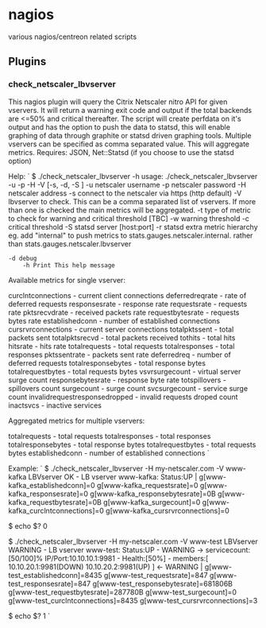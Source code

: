 # nagios
various nagios/centreon related scripts

## Plugins

### check_netscaler_lbvserver
This nagios plugin will query the Citrix Netscaler nitro API for given vservers.
It will return a warning exit code and output if the total backends are <=50% and critical thereafter.
The script will create perfdata on it's output and has the option to push the data to statsd, this will enable graphing of data through graphite or statsd driven graphing tools.
Multiple vservers can be specified as comma separated value. This will aggregate metrics.
Requires: JSON, Net::Statsd (if you choose to use the statsd option)

Help:
`
$ ./check_netscaler_lbvserver -h
usage: ./check_netscaler_lbvserver -u <username> -p <password> -H <netscaler host> -V <lbvserver> [-s, -d, -S <statsd server:port>]
        -u netscaler username
	-p netscaler password
	-H netscaler address
	-s connect to the netscaler via https (http default)
	-V lbvserver to check. This can be a comma separated list of vservers. If more than one is checked the main metrics will be aggregated.
	-t type of metric to check for warning and critical threshold [TBC]
	-w warning threshold
	-c critical threshold
	-S statsd server [host:port]
	-r statsd extra metric hierarchy eg. add "internal" to push metrics to stats.gauges.netscaler.internal.<lbvserver> rather than stats.gauges.netscaler.lbvserver

	-d debug
        -h Print This help message


Available metrics for single vserver:

curclntconnections - current client connections
deferredreqrate - rate of deferred requests
responsesrate - response rate
requestsrate - requests rate
pktsrecvdrate - received packets rate
requestbytesrate - requests bytes rate
establishedconn - number of established connections
cursrvrconnections - current server connections
totalpktssent - total packets sent
totalpktsrecvd - total packets received
tothits - total hits
hitsrate - hits rate
totalrequests - total requests
totalresponses - total responses
pktssentrate - packets sent rate
deferredreq - number of deferred requests
totalresponsebytes - total response bytes
totalrequestbytes - total requests bytes
vsvrsurgecount - virtual server surge count
responsebytesrate - response byte rate
totspillovers - spillovers count
surgecount - surge count
svcsurgecount - service surge count
invalidrequestresponsedropped - invalid requests droped count
inactsvcs - inactive services

Aggregated metrics for multiple vservers:

totalrequests - total requests
totalresponses - total responses
totalresponsebytes - total response bytes
totalrequestbytes - total requests bytes
establishedconn - number of established connections
`

Example:
`
$ ./check_netscaler_lbvserver -H my-netscaler.com -V  www-kafka
LBVserver OK - LB vserver www-kafka: Status:UP  | g[www-kafka_establishedconn]=0 g[www-kafka_requestsrate]=0 g[www-kafka_responsesrate]=0 g[www-kafka_responsebytesrate]=0B g[www-kafka_requestbytesrate]=0B g[www-kafka_surgecount]=0 g[www-kafka_curclntconnections]=0 g[www-kafka_cursrvrconnections]=0

$ echo $?
0

$ ./check_netscaler_lbvserver -H my-netscaler.com -V  www-test
LBVserver WARNING - LB vserver www-test: Status:UP - WARNING -> servicecount:[50/100]%  IP/Port:10.10.10.1:9981 - Health:[50%] - members:[ 10.10.20.1:9981(DOWN) 10.10.20.2:9981(UP) ] <- WARNING  | g[www-test_establishedconn]=8435 g[www-test_requestsrate]=847 g[www-test_responsesrate]=847 g[www-test_responsebytesrate]=681806B g[www-test_requestbytesrate]=287780B g[www-test_surgecount]=0 g[www-test_curclntconnections]=8435 g[www-test_cursrvrconnections]=3

$ echo $?
1
`

